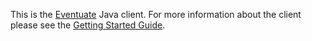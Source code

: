 This is the [Eventuate](http://eventuate.io) Java client.
For more information about the client please see the [Getting Started Guide](http://eventuate.io/gettingstartedv2.html).

